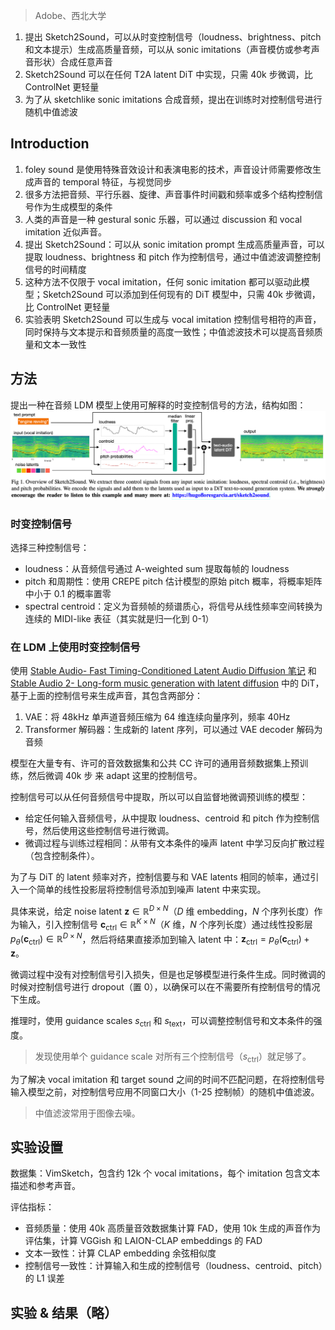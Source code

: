 > Adobe、西北大学

1. 提出 Sketch2Sound，可以从时变控制信号（loudness、brightness、pitch 和文本提示）生成高质量音频，可以从 sonic imitations（声音模仿或参考声音形状）合成任意声音
2. Sketch2Sound 可以在任何 T2A latent DiT 中实现，只需 40k 步微调，比 ControlNet 更轻量
3. 为了从 sketchlike sonic imitations 合成音频，提出在训练时对控制信号进行随机中值滤波

## Introduction

1. foley sound 是使用特殊音效设计和表演电影的技术，声音设计师需要修改生成声音的 temporal 特征，与视觉同步
2. 很多方法把音频、平行乐器、旋律、声音事件时间戳和频率或多个结构控制信号作为生成模型的条件
3. 人类的声音是一种 gestural sonic 乐器，可以通过 discussion 和 vocal imitation 近似声音。
4. 提出 Sketch2Sound：可以从 sonic imitation prompt 生成高质量声音，可以提取 loudness、brightness 和 pitch 作为控制信号，通过中值滤波调整控制信号的时间精度
5. 这种方法不仅限于 vocal imitation，任何 sonic imitation 都可以驱动此模型；Sketch2Sound 可以添加到任何现有的 DiT 模型中，只需 40k 步微调，比 ControlNet 更轻量
6. 实验表明 Sketch2Sound 可以生成与 vocal imitation 控制信号相符的声音，同时保持与文本提示和音频质量的高度一致性；中值滤波技术可以提高音频质量和文本一致性


## 方法

提出一种在音频 LDM 模型上使用可解释的时变控制信号的方法，结构如图：
![](image/Pasted%20image%2020250103113457.png)

### 时变控制信号

选择三种控制信号：
+ loudness：从音频信号通过 A-weighted sum 提取每帧的 loudness
+ pitch 和周期性：使用 CREPE pitch 估计模型的原始 pitch 概率，将概率矩阵中小于 0.1 的概率置零
+ spectral centroid：定义为音频帧的频谱质心，将信号从线性频率空间转换为连续的 MIDI-like 表征（其实就是归一化到 0-1）

### 在 LDM 上使用时变控制信号

使用 [Stable Audio- Fast Timing-Conditioned Latent Audio Diffusion 笔记](Stable%20Audio-%20Fast%20Timing-Conditioned%20Latent%20Audio%20Diffusion%20笔记.md) 和 [Stable Audio 2- Long-form music generation with latent diffusion](Stable%20Audio%202-%20Long-form%20music%20generation%20with%20latent%20diffusion.md) 中的 DiT，基于上面的控制信号来生成声音，其包含两部分：
1. VAE：将 48kHz 单声道音频压缩为 64 维连续向量序列，频率 40Hz
2. Transformer 解码器：生成新的 latent 序列，可以通过 VAE decoder 解码为音频

模型在大量专有、许可的音效数据集和公共 CC 许可的通用音频数据集上预训练，然后微调 40k 步 来 adapt 这里的控制信号。

控制信号可以从任何音频信号中提取，所以可以自监督地微调预训练的模型：
+ 给定任何输入音频信号，从中提取 loudness、centroid 和 pitch 作为控制信号，然后使用这些控制信号进行微调。
+ 微调过程与训练过程相同：从带有文本条件的噪声 latent 中学习反向扩散过程（包含控制条件）。

为了与 DiT 的 latent 频率对齐，控制信要与和 VAE latents 相同的帧率，通过引入一个简单的线性投影层将控制信号添加到噪声 latent 中来实现。

具体来说，给定 noise latent $\mathbf{z} \in \mathbb{R}^{D \times N}$（$D$ 维 embedding，$N$ 个序列长度）作为输入，引入控制信号 $\mathbf{c}_{\text{ctrl}} \in \mathbb{R}^{K \times N}$（$K$ 维，$N$ 个序列长度）通过线性投影层 $p_{\theta}(\mathbf{c}_{\text{ctrl}}) \in \mathbb{R}^{D \times N}$，然后将结果直接添加到输入 latent 中：$\mathbf{z}_{\text{ctrl}} = p_{\theta}(\mathbf{c}_{\text{ctrl}}) + \mathbf{z}$。

微调过程中没有对控制信号引入损失，但是也足够模型进行条件生成。同时微调的时候对控制信号进行 dropout（置 0），以确保可以在不需要所有控制信号的情况下生成。

推理时，使用 guidance scales $s_{\text{ctrl}}$ 和 $s_{\text{text}}$，可以调整控制信号和文本条件的强度。
> 发现使用单个 guidance scale 对所有三个控制信号（$s_{\text{ctrl}}$）就足够了。

为了解决 vocal imitation 和 target sound 之间的时间不匹配问题，在将控制信号输入模型之前，对控制信号应用不同窗口大小（1-25 控制帧）的随机中值滤波。
> 中值滤波常用于图像去噪。

## 实验设置

数据集：VimSketch，包含约 12k 个 vocal imitations，每个 imitation 包含文本描述和参考声音。

评估指标：
+ 音频质量：使用 40k 高质量音效数据集计算 FAD，使用 10k 生成的声音作为评估集，计算 VGGish 和 LAION-CLAP embeddings 的 FAD
+ 文本一致性：计算 CLAP embedding 余弦相似度
+ 控制信号一致性：计算输入和生成的控制信号（loudness、centroid、pitch）的 L1 误差

## 实验 & 结果（略）
